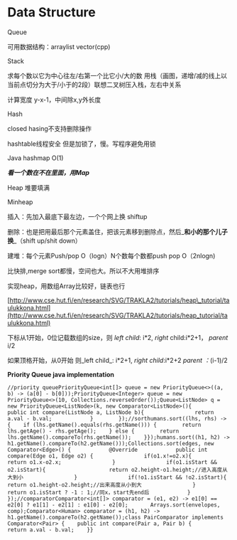 # Data Structure

Queue

可用数据结构：arraylist vector\(cpp\)

Stack

求每个数以它为中心往左/右第一个比它小/大的数 用栈（画图，递增/减的线上以当前点切分为大于/小于的2段）联想二叉树压入栈，左右中关系

计算宽度 y-x-1，中间除x,y外长度

Hash

closed hasing不支持删除操作

hashtable线程安全 但是加锁了，慢。写程序避免用锁

Java hashmap O\(1\)

_**看一个数在不在里面，用Map**_

Heap 堆要填满

Minheap

插入：先加入最底下最左边，一个个网上换 shiftup

删除：也是把用最后那个元素盖住，把该元素移到删除点，然后_**和小的那个儿子换**_（shift up/shit down）

建堆：每个元素Push/pop O（logn）N个数每个数都push pop O（2nlogn\)

比快排,merge sort都慢，空间也大。所以不大用堆排序

实现heap，用数组Array比较好，链表也行

[http://www.cse.hut.fi/en/research/SVG/TRAKLA2/tutorials/heap\_tutorial/taulukkona.html](http://www.cse.hut.fi/en/research/SVG/TRAKLA2/tutorials/heap_tutorial/taulukkona.html)

下标从1开始，0位记载数组的size，则 _left child_: i\*2, _right_ child:i\*2+1， _parent_ i/2

如果顶格开始，从0开始 则_left child_: i\*2+1, _right child_:i\*2+2 _parent ：_\(i-1\)/2

**Priority Queue java implementation**

```text
//priority queuePriorityQueue<int[]> queue = new PriorityQueue<>((a, b) -> (a[0] - b[0]));PriorityQueue<Integer> queue = new PriorityQueue<>(10, Collections.reverseOrder());Queue<ListNode> q = new PriorityQueue<ListNode>(k, new Comparator<ListNode>(){            public int compare(ListNode a, ListNode b){                return a.val - b.val;            }        });//sorthumans.sort((lhs, rhs) -> {    if (lhs.getName().equals(rhs.getName())) {        return lhs.getAge() - rhs.getAge();    } else {        return lhs.getName().compareTo(rhs.getName());    }});humans.sort((h1, h2) -> h1.getName().compareTo(h2.getName()));Collections.sort(edges, new Comparator<Edge>() {            @Override            public int compare(Edge o1, Edge o2) {                if(o1.x!=o2.x){                    return o1.x-o2.x;                }                if(o1.isStart && o2.isStart){                    return o2.height-o1.height;//进入高度从大到小                }                if(!o1.isStart && !o2.isStart){                    return o1.height-o2.height;//出来高度从小到大                }                return o1.isStart ? -1 : 1;//同x，start先end后            }        });//comparatorComparator<int[]> comparator = (e1, e2) -> e1[0] == e2[0] ? e1[1] - e2[1] : e1[0] - e2[0];       Arrays.sort(envelopes, comp);Comparator<Human> comparator = (h1, h2) -> h1.getName().compareTo(h2.getName());class PairComparator implements Comparator<Pair> {    public int compare(Pair a, Pair b) {        return a.val - b.val;    }}
```

